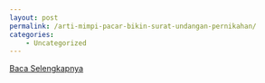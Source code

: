 ```yaml
---
layout: post
permalink: /arti-mimpi-pacar-bikin-surat-undangan-pernikahan/
categories:
    - Uncategorized
---
```


[Baca Selengkapnya](/01)